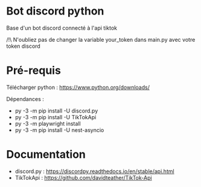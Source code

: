 # Bot discord python
Base d'un bot discord connecté à l'api tiktok

/!\ N'oubliez pas de changer la variable your_token dans main.py avec votre token discord

# Pré-requis

Télécharger python :
https://www.python.org/downloads/

Dépendances :
- py -3 -m pip install -U discord.py
- py -3 -m pip install -U TikTokApi
- py -3 -m playwright install
- py -3 -m pip install -U nest-asyncio

# Documentation
- discord.py : https://discordpy.readthedocs.io/en/stable/api.html
- TikTokApi : https://github.com/davidteather/TikTok-Api
